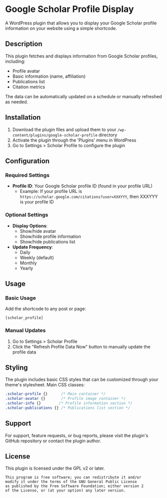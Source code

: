 # Google Scholar Profile Display

A WordPress plugin that allows you to display your Google Scholar profile information on your website using a simple shortcode.

## Description

This plugin fetches and displays information from Google Scholar profiles, including:

- Profile avatar
- Basic information (name, affiliation)
- Publications list
- Citation metrics

The data can be automatically updated on a schedule or manually refreshed as needed.

## Installation

1. Download the plugin files and upload them to your `/wp-content/plugins/google-scholar-profile` directory
2. Activate the plugin through the 'Plugins' menu in WordPress
3. Go to Settings > Scholar Profile to configure the plugin

## Configuration

### Required Settings

- **Profile ID**: Your Google Scholar profile ID (found in your profile URL)
  - Example: If your profile URL is `https://scholar.google.com/citations?user=XXXYYY`, then XXXYYY is your profile ID

### Optional Settings

- **Display Options**:
  - Show/hide avatar
  - Show/hide profile information
  - Show/hide publications list
- **Update Frequency**:
  - Daily
  - Weekly (default)
  - Monthly
  - Yearly

## Usage

### Basic Usage

Add the shortcode to any post or page:

```
[scholar_profile]
```

### Manual Updates

1. Go to Settings > Scholar Profile
2. Click the "Refresh Profile Data Now" button to manually update the profile data

## Styling

The plugin includes basic CSS styles that can be customized through your theme's stylesheet. Main CSS classes:

```css
.scholar-profile {}      /* Main container */
.scholar-avatar {}       /* Profile image container */
.scholar-info {}        /* Profile information section */
.scholar-publications {} /* Publications list section */
```

## Support

For support, feature requests, or bug reports, please visit the plugin's GitHub repository or contact the plugin author.

## License

This plugin is licensed under the GPL v2 or later.

```
This program is free software; you can redistribute it and/or
modify it under the terms of the GNU General Public License
as published by the Free Software Foundation; either version 2
of the License, or (at your option) any later version.
```
